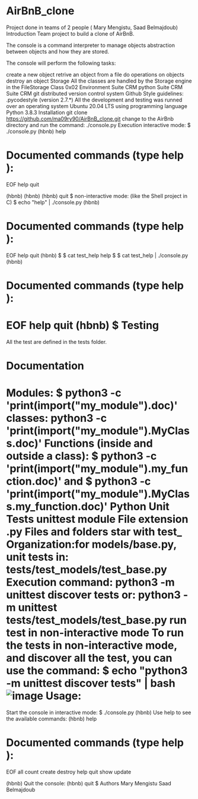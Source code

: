 # AirBnB_clone
Project done in teams of 2 people ( Mary Mengistu, Saad Belmajdoub)
 Introduction
Team project to build a clone of AirBnB.

The console is a command interpreter to manage objects abstraction between objects and how they are stored.

The console will perform the following tasks:

create a new object
retrive an object from a file
do operations on objects
destroy an object
Storage
All the classes are handled by the Storage engine in the FileStorage Class
0x02 Environment
Suite CRM python Suite CRM Suite CRM git distributed version control system Github
Style guidelines:
.pycodestyle (version 2.7.*)
All the development and testing was runned over an operating system Ubuntu 20.04 LTS using programming language Python 3.8.3
 Installation
 git clone https://github.com/ma09ry90/AirBnB_clone.git
 change to the AirBnb directory and run the command:
  ./console.py
  Execution
   interactive mode:
   $ ./console.py
(hbnb) help

Documented commands (type help <topic>):
========================================
EOF  help  quit

(hbnb) 
(hbnb) 
(hbnb) quit
$
non-interactive mode: (like the Shell project in C)
$ echo "help" | ./console.py
(hbnb)

Documented commands (type help <topic>):
========================================
EOF  help  quit
(hbnb) 
$
$ cat test_help
help
$
$ cat test_help | ./console.py
(hbnb)

Documented commands (type help <topic>):
========================================
EOF  help  quit
(hbnb) 
$
Testing
=========
All the test are defined in the tests folder.

Documentation
=============
 Modules:
$ python3 -c 'print(__import__("my_module").__doc__)'
 classes:
python3 -c 'print(__import__("my_module").MyClass.__doc__)'
 Functions (inside and outside a class):
$ python3 -c 'print(__import__("my_module").my_function.__doc__)'
 and
$ python3 -c 'print(__import__("my_module").MyClass.my_function.__doc__)'
Python Unit Tests
unittest module
File extension .py
Files and folders star with test_
Organization:for models/base.py, unit tests in: tests/test_models/test_base.py
Execution command: python3 -m unittest discover tests
or: python3 -m unittest tests/test_models/test_base.py
run test in non-interactive mode
To run the tests in non-interactive mode, and discover all the test, you can use the command:
 $ echo "python3 -m unittest discover tests" | bash
 ![image](https://github.com/ma09ry90/AirBnB_clone/assets/118520635/dc753dde-074d-4d0e-8fb9-59661ef8a53f)
Usage:
======
 Start the console in interactive mode:
 $ ./console.py
(hbnb)
Use help to see the available commands:
(hbnb) help

Documented commands (type help <topic>):
========================================
EOF  all  count  create  destroy  help  quit  show  update

(hbnb)
Quit the console:
(hbnb) quit
$
Authors
  Mary Mengistu 
  Saad Belmajdoub
